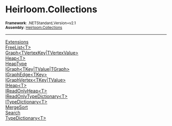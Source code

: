 # Heirloom.Collections

<small>**Framework**: .NETStandard,Version=v2.1</small>  
<small>**Assembly**: [Heirloom.Collections](../heirloom.collections/heirloom.collections.md)</small>  

--------------------------------------------------------------------------------

[Extensions](heirloom.collections.extensions.md)  
[FreeList\<T>](heirloom.collections.freelist[t].md)  
[Graph\<TVertexKey|TVertexValue>](heirloom.collections.graph[tvertexkey_tvertexvalue].md)  
[Heap\<T>](heirloom.collections.heap[t].md)  
[HeapType](heirloom.collections.heaptype.md)  
[IGraph\<TKey|TValue|TGraph>](heirloom.collections.igraph[tkey_tvalue_tgraph].md)  
[IGraphEdge\<TKey>](heirloom.collections.igraphedge[tkey].md)  
[IGraphVertex\<TKey|TValue>](heirloom.collections.igraphvertex[tkey_tvalue].md)  
[IHeap\<T>](heirloom.collections.iheap[t].md)  
[IReadOnlyHeap\<T>](heirloom.collections.ireadonlyheap[t].md)  
[IReadOnlyTypeDictionary\<T>](heirloom.collections.ireadonlytypedictionary[t].md)  
[ITypeDictionary\<T>](heirloom.collections.itypedictionary[t].md)  
[MergeSort](heirloom.collections.mergesort.md)  
[Search](heirloom.collections.search.md)  
[TypeDictionary\<T>](heirloom.collections.typedictionary[t].md)  
